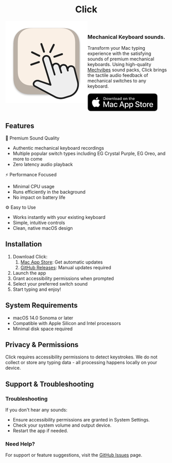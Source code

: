 <h1 align="center">Click</h1>

<a href="#"><img width="256" height="256" src="./.github/images/icon_512x512.png" align="left" /></a>

<br />

### Mechanical Keyboard sounds.

Transform your Mac typing experience with the satisfying sounds of premium mechanical keyboards. Using high-quality [Mechvibes](https://github.com/hainguyents13/mechvibes/) sound packs, Click brings the tactile audio feedback of mechanical switches to any keyboard.

<a href="https://apps.apple.com/us/app/click-keyboard-sounds/id6740429323"><img height="56" src="./.github/images/app_store_badge.svg"/></a>

## Features

🎵 Premium Sound Quality
- Authentic mechanical keyboard recordings
- Multiple popular switch types including EG Crystal Purple, EG Oreo, and more to come
- Zero latency audio playback

⚡ Performance Focused
- Minimal CPU usage
- Runs efficiently in the background
- No impact on battery life

⚙️️ Easy to Use
- Works instantly with your existing keyboard
- Simple, intuitive controls
- Clean, native macOS design

## Installation

1. Download Click:
   1. [Mac App Store](https://apps.apple.com/us/app/click-keyboard-sounds/id6740429323): Get automatic updates
   2. [GitHub Releases](https://github.com/pruizlezcano/click/releases/latest): Manual updates required
2. Launch the app
3. Grant accessibility permissions when prompted
4. Select your preferred switch sound
5. Start typing and enjoy!

## System Requirements

- macOS 14.0 Sonoma or later
- Compatible with Apple Silicon and Intel processors
- Minimal disk space required

## Privacy & Permissions

Click requires accessibility permissions to detect keystrokes. We do not collect or store any typing data - all processing happens locally on your device.

## Support & Troubleshooting

### Troubleshooting

If you don't hear any sounds:
- Ensure accessibility permissions are granted in System Settings.
- Check your system volume and output device.
- Restart the app if needed.

### Need Help?

For support or feature suggestions, visit the [GitHub Issues](https://github.com/pruizlezcano/click/issues) page.
